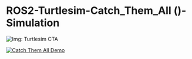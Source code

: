 # ROS2-Turtlesim-Catch_Them_All ()-Simulation

![Img: Turtlesim CTA](https://github.com/LateefAkinola/ROS2-Turtlesim-Catch_Them_All-Project/assets/105966848/2e9768d5-569b-489e-84d3-d3ed4aa8f32a)

[![Catch Them All Demo]()](https://github.com/LateefAkinola/ROS2-Turtlesim-Catch_Them_All-Project/assets/105966848/eb6e6cb0-801a-4af1-866f-2b7acbf743b7)
